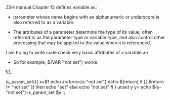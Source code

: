 ZSH manual Chapter 15 defines variable as:

-	parameter whose name begins with an alphanumeric or underscore is also
referred to as a variable.


-	The attributes of a parameter determine the type of its value, often referred to as the parameter type or variable type, and also control other processing that may be applied to the value when it is referenced. 

I am trying to write code check very basic attributes of a variable an

-	So for example, ${VAR-"not set"} works:


51)


is_param_set(){
	x=$1
	echo $x
	return=${x-"not set"}
	echo ${return}
	if [[ $return != "not set" ]]
	then
		echo "set"
	else
		echo "not set"
	fi
}
unset y
y=
echo ${y-"not set"}
is_param_set $y
;;
